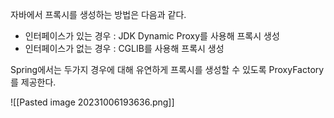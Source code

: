 자바에서 프록시를 생성하는 방법은 다음과 같다.
- 인터페이스가 있는 경우 : JDK Dynamic Proxy를 사용해 프록시 생성
- 인터페이스가 없는 경우 : CGLIB를 사용해 프록시 생성 

Spring에서는 두가지 경우에 대해 유연하게 프록시를 생성할 수 있도록 ProxyFactory를 제공한다. 

![[Pasted image 20231006193636.png]]
